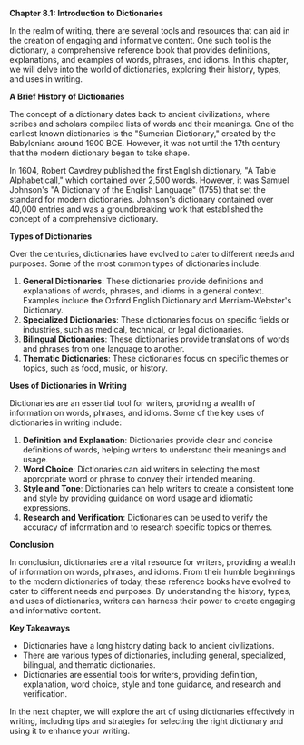 <p><strong>Chapter 8.1: Introduction to Dictionaries</strong></p>

<p>In the realm of writing, there are several tools and resources that can aid in the creation of engaging and informative content. One such tool is the dictionary, a comprehensive reference book that provides definitions, explanations, and examples of words, phrases, and idioms. In this chapter, we will delve into the world of dictionaries, exploring their history, types, and uses in writing.</p>

<p><strong>A Brief History of Dictionaries</strong></p>

<p>The concept of a dictionary dates back to ancient civilizations, where scribes and scholars compiled lists of words and their meanings. One of the earliest known dictionaries is the "Sumerian Dictionary," created by the Babylonians around 1900 BCE. However, it was not until the 17th century that the modern dictionary began to take shape.</p>

<p>In 1604, Robert Cawdrey published the first English dictionary, "A Table Alphabeticall," which contained over 2,500 words. However, it was Samuel Johnson's "A Dictionary of the English Language" (1755) that set the standard for modern dictionaries. Johnson's dictionary contained over 40,000 entries and was a groundbreaking work that established the concept of a comprehensive dictionary.</p>

<p><strong>Types of Dictionaries</strong></p>

<p>Over the centuries, dictionaries have evolved to cater to different needs and purposes. Some of the most common types of dictionaries include:</p>

<ol>
<li><strong>General Dictionaries</strong>: These dictionaries provide definitions and explanations of words, phrases, and idioms in a general context. Examples include the Oxford English Dictionary and Merriam-Webster's Dictionary.</li>
<li><strong>Specialized Dictionaries</strong>: These dictionaries focus on specific fields or industries, such as medical, technical, or legal dictionaries.</li>
<li><strong>Bilingual Dictionaries</strong>: These dictionaries provide translations of words and phrases from one language to another.</li>
<li><strong>Thematic Dictionaries</strong>: These dictionaries focus on specific themes or topics, such as food, music, or history.</li>
</ol>

<p><strong>Uses of Dictionaries in Writing</strong></p>

<p>Dictionaries are an essential tool for writers, providing a wealth of information on words, phrases, and idioms. Some of the key uses of dictionaries in writing include:</p>

<ol>
<li><strong>Definition and Explanation</strong>: Dictionaries provide clear and concise definitions of words, helping writers to understand their meanings and usage.</li>
<li><strong>Word Choice</strong>: Dictionaries can aid writers in selecting the most appropriate word or phrase to convey their intended meaning.</li>
<li><strong>Style and Tone</strong>: Dictionaries can help writers to create a consistent tone and style by providing guidance on word usage and idiomatic expressions.</li>
<li><strong>Research and Verification</strong>: Dictionaries can be used to verify the accuracy of information and to research specific topics or themes.</li>
</ol>

<p><strong>Conclusion</strong></p>

<p>In conclusion, dictionaries are a vital resource for writers, providing a wealth of information on words, phrases, and idioms. From their humble beginnings to the modern dictionaries of today, these reference books have evolved to cater to different needs and purposes. By understanding the history, types, and uses of dictionaries, writers can harness their power to create engaging and informative content.</p>

<p><strong>Key Takeaways</strong></p>

<ul>
<li>Dictionaries have a long history dating back to ancient civilizations.</li>
<li>There are various types of dictionaries, including general, specialized, bilingual, and thematic dictionaries.</li>
<li>Dictionaries are essential tools for writers, providing definition, explanation, word choice, style and tone guidance, and research and verification.</li>
</ul>

<p>In the next chapter, we will explore the art of using dictionaries effectively in writing, including tips and strategies for selecting the right dictionary and using it to enhance your writing.</p>
